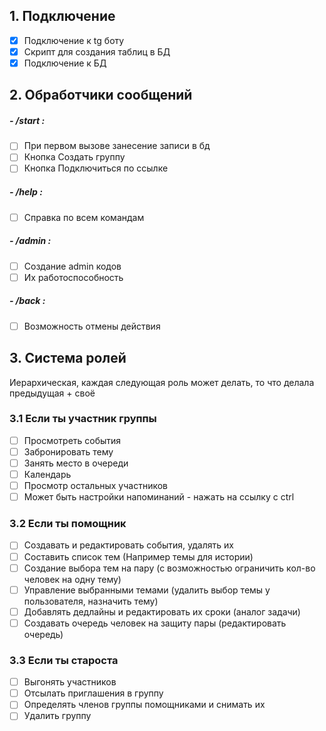 ## 1. Подключение
- [x] Подключение к tg боту
- [x] Скрипт для создания таблиц в БД
- [x] Подключение к БД

## 2. Обработчики сообщений
##### - /start :
- [ ] При первом вызове занесение записи в бд
- [ ] Кнопка Создать группу
- [ ] Кнопка Подключиться по ссылке

##### - /help :
- [ ] Справка по всем командам

##### - /admin :
- [ ] Создание admin кодов
- [ ] Их работоспособность

##### - /back :
- [ ] Возможность отмены действия

## 3. Система ролей

Иерархическая, каждая следующая роль может делать, то что делала предыдущая + своё

### 3.1 Если ты участник группы
- [ ] Просмотреть события
- [ ] Забронировать тему
- [ ] Занять место в очереди
- [ ] Календарь
- [ ] Просмотр остальных участников
- [ ] Может быть настройки напоминаний - [](info/База%20данных.md#^15) нажать на ссылку с ctrl

### 3.2 Если ты помощник
- [ ] Создавать и редактировать события, удалять их
- [ ] Составить список тем (Например темы для истории)
- [ ] Создание выбора тем на пару (с возможностью ограничить кол-во человек на одну тему)
- [ ] Управление выбранными темами (удалить выбор темы у пользователя, назначить тему)
- [ ] Добавлять дедлайны и редактировать их сроки (аналог задачи) 
- [ ] Создавать очередь человек на защиту пары (редактировать очередь)

### 3.3 Если ты староста
- [ ] Выгонять участников
- [ ] Отсылать приглашения в группу
- [ ] Определять членов группы помощниками и снимать их
- [ ] Удалить группу